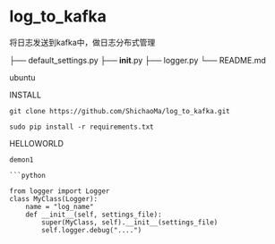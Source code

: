 # log_to_kafka
将日志发送到kafka中，做日志分布式管理

├── default_settings.py
├── __init__.py
├── logger.py
└── README.md


ubuntu

INSTALL

    git clone https://github.com/ShichaoMa/log_to_kafka.git

    sudo pip install -r requirements.txt

HELLOWORLD

    demon1

    ```python

    from logger import Logger
    class MyClass(Logger):
        name = "log_name"
        def __init__(self, settings_file):
            super(MyClass, self).__init__(settings_file)
            self.logger.debug("....")

```
